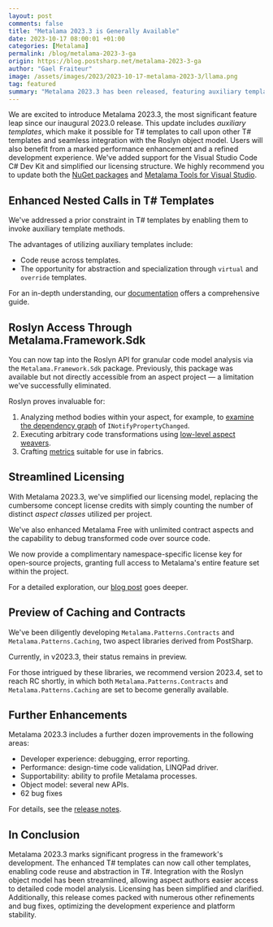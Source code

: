 ```yaml
---
layout: post 
comments: false
title: "Metalama 2023.3 is Generally Available"
date: 2023-10-17 08:00:01 +01:00
categories: [Metalama]
permalink: /blog/metalama-2023-3-ga
origin: https://blog.postsharp.net/metalama-2023-3-ga
author: "Gael Fraiteur"
image: /assets/images/2023/2023-10-17-metalama-2023-3/llama.png
tag: featured
summary: "Metalama 2023.3 has been released, featuring auxiliary templates, integration with the Roslyn object model, performance enhancements, and a simplified licensing structure. The update also includes numerous improvements and bug fixes."
---
```



We are excited to introduce Metalama 2023.3, the most significant feature leap since our inaugural 2023.0 release. This update includes _auxiliary templates_, which make it possible for T# templates to call upon other T# templates and seamless integration with the Roslyn object model. Users will also benefit from a marked performance enhancement and a refined development experience. We've added support for the Visual Studio Code C# Dev Kit and simplified our licensing structure. We highly recommend you to update both the [NuGet packages](https://www.nuget.org/packages?q=metalama) and [Metalama Tools for Visual Studio](https://marketplace.visualstudio.com/items?itemName=PostSharpTechnologies.metalama).

## Enhanced Nested Calls in T# Templates

We've addressed a prior constraint in T# templates by enabling them to invoke auxiliary template methods.

The advantages of utilizing auxiliary templates include:

* Code reuse across templates.
* The opportunity for abstraction and specialization through `virtual` and `override` templates.

For an in-depth understanding, our [documentation](https://doc.metalama.net/conceptual/aspects/templates/auxilliary-templates) offers a comprehensive guide.

## Roslyn Access Through Metalama.Framework.Sdk

You can now tap into the Roslyn API for granular code model analysis via the `Metalama.Framework.Sdk` package. Previously, this package was available but not directly accessible from an aspect project — a limitation we've successfully eliminated.

Roslyn proves invaluable for:

1. Analyzing method bodies within your aspect, for example, to [examine the dependency graph](https://github.com/metalama/Metalama.Samples/tree/release/2023.3/examples/sdk) of `INotifyPropertyChanged`.
2. Executing arbitrary code transformations using [low-level aspect weavers](https://doc.metalama.net/conceptual/sdk/aspect-weavers).
3. Crafting [metrics](https://doc.metalama.net/conceptual/sdk/custom-metrics) suitable for use in fabrics.

## Streamlined Licensing

With Metalama 2023.3, we've simplified our licensing model, replacing the cumbersome concept license credits with simply counting the number of distinct _aspect classes_ utilized per project. 

We've also enhanced Metalama Free with unlimited contract aspects and the capability to debug transformed code over source code.

We now provide a complimentary namespace-specific license key for open-source projects, granting full access to Metalama's entire feature set within the project.

For a detailed exploration, our [blog post](https://metalama.net/blog/metalama-open-source-licensing) goes deeper.


## Preview of Caching and Contracts

We've been diligently developing `Metalama.Patterns.Contracts` and `Metalama.Patterns.Caching`, two aspect libraries derived from PostSharp.

Currently, in v2023.3, their status remains in preview.

For those intrigued by these libraries, we recommend version 2023.4, set to reach RC shortly, in which both `Metalama.Patterns.Contracts` and `Metalama.Patterns.Caching` are set to become generally available.


## Further Enhancements

Metalama 2023.3 includes a further dozen improvements in the following areas:

* Developer experience: debugging, error reporting.
* Performance: design-time code validation, LINQPad driver.
* Supportability: ability to profile Metalama processes.
* Object model: several new APIs.
* 62 bug fixes

For details, see the [release notes](https://doc.metalama.net/conceptual/aspects/release-notes/release-notes-2023_3).


## In Conclusion

Metalama 2023.3 marks significant progress in the framework's development. The enhanced T# templates can now call other templates, enabling code reuse and abstraction in T#. Integration with the Roslyn object model has been streamlined, allowing aspect authors easier access to detailed code model analysis. Licensing has been simplified and clarified. Additionally, this release comes packed with numerous other refinements and bug fixes, optimizing the development experience and platform stability.
  
